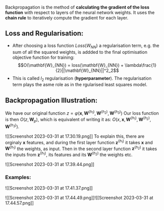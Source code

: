 Backpropagation is the method of **calculating the gradient of the loss function** with respect to layers of the neural network weights.
It uses the **chain rule** to iteratively compute the gradient for each layer.

## Loss and Regularisation:
- After choosing a loss function $Loss(W_{NN})$ a regularisation term, e.g. the sum of all the squared weights, is addded to the final optimisation objective function for training:
$$O(\mathbf{W}_{NN}) = loss(\mathbf{W}_{NN}) + \lambda\frac{1}{2}||\mathbf{W}_{NN}||^2_2$$
- This is called $l_2$ regularisation (**hyperparameter**). The regularisation term plays the asme role as in the rgularised least squares model.

## Backpropagation Illustration:
We have our original function $z=\varphi(\mathbf{x},\mathbf{W}^{(h_1)},\mathbf{W}^{(h_2)},\mathbf{W}^{(h_3)})$ 
Our loss function is then $O(z,\mathbf{W}_p)$, which is equivalent of writing it as: $O(x,\mathbf{x},\mathbf{W}^{(h_1)},\mathbf{W}^{(h_2)},\mathbf{W}^{(h_3)})$.

![[Screenshot 2023-03-31 at 17.30.19.png]]
To explain this, there are orginaly $\mathbf{x}$ features, and during the first layer function $\mathbf{z}^{(h_1)}$ it takes $\mathbf{x}$  and $\mathbf{W}^{(h_1)}$ the weights, as input. Then in the second layer function $\mathbf{z}^{(h_2)}$ it takes the inputs from $\mathbf{z}^{(h_1)}$, its features and its $\mathbf{W}^{(h_2)}$ the weights etc.

![[Screenshot 2023-03-31 at 17.39.44.png]]


### Examples:
![[Screenshot 2023-03-31 at 17.41.37.png]]


![[Screenshot 2023-03-31 at 17.44.49.png]]![[Screenshot 2023-03-31 at 17.44.57.png]]